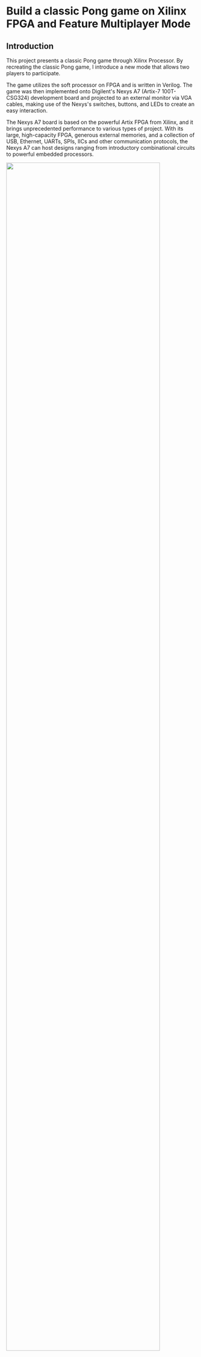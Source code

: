 # Build a classic Pong game on Xilinx FPGA and Feature Multiplayer Mode
## Introduction
This project presents a classic Pong game through Xilinx Processor. By recreating the classic Pong game, I introduce a new mode that allows two players to participate. 

The game utilizes the soft processor on FPGA and is written in Verilog. The game was then implemented onto Digilent's Nexys A7 (Artix-7 100T-CSG324) development board and projected to an external monitor via VGA cables, making use of the Nexys's switches, buttons, and LEDs to create an easy interaction.

The Nexys A7 board is based on the powerful Artix FPGA from Xilinx, and it brings unprecedented performance to various types of project. With its large, high-capacity FPGA, generous external memories, and a collection of USB, Ethernet, UARTs, SPIs, IICs and other communication protocols, the Nexys A7 can host designs ranging from introductory combinational circuits to powerful embedded processors.

<img src="https://user-images.githubusercontent.com/29515828/103426709-428eb080-4b70-11eb-8ca5-0dc5433e9d14.jpg" width="90%"></img> 

To play the game, the user must have a VGA cables and a monitor with VGA port built-in. The monitor will display the loading screen and the game interface. Players toggle the buttons to move the paddles up and down to hit the ball to the opponent side. As soon as the a player fail to hit the ball with the paddle, the game will reset to it initial state which the ball is set to be in the middle of the screen. If a player miss the ball 3 times, they lose the game. 

<img src="https://user-images.githubusercontent.com/29515828/103426997-81be0100-4b72-11eb-97fd-53319054f243.gif" width="90%"></img> 

Some of the animation of the ball and paddles and other features implemented in the software include user-input debouncing and edge detection, VGA controller, vertical and horizontal pixel scanning. A fixed pixel generator is implemented to create a ball, top and bottom border as well as two paddles so that two players can play the game at the same time.

## Design
The VGA synchronization block includes the vga_sync block and the pixel generation block, one Asynchronous In Synchronous Out module to produce one reset signal for all other modules. A clock divider was also created to act as an enable for the h_sync and v_sync block. 

The h_sync and v_sync blocks then function as two counters which scan through the entire screen and produce video signal which later be processed via a pixel generation module. 
The module then creates RGB colors and projects to the screen using input from switches. 
User can play with the switches to make a unique combination that creates a specific color of the wall borders, the paddles as well as the ball. 

To sum up, all the modules is connected to a top level module. The module instantiates lower module and outputs the signals: rgb, h_sync and v_sync. h_sync and v_sync told the board at what rate to refresh. RGB indicated when and where to grab color signals from. 
## Ball and paddles movement
The movement of the paddles is created by first debouncing the buttons that used to control the paddles. After that, while scanning the screen at the same refresh rate as the monitor, it updates the location of the paddles and projects it onto the screen. 

By using some predefined values such as the position of the edges of the ball, the borders, the paddles’ edges, the animation that when ever the ball hits the paddles and the borders, it bounces back to the opposite direction, was created. The ball’s speed and initial directions of movement can be adjusted to create all kinds of variation for the game. 

In addition, to finish the logic of the game, the ball is put in the middle of the screen as a player fails to hit the ball and let it touch the side walls. A signal defined as “rescan” keeps track of the debounce button signal and check if it’s active. If any buttons’ signal is active, it moves by 2 pixels/scan in the corresponding direction. 

## Click the image to see the demo video
[![Multiplayer Pong Game Demo](https://img.youtube.com/vi/zYy1nEMT7lc/maxresdefault.jpg)](https://youtu.be/zYy1nEMT7lc "Multiplaer Pong Game Demo")
